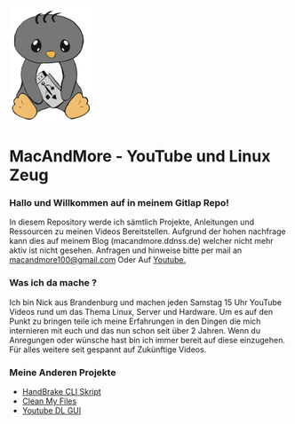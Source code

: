 <a href="https://raw.githubusercontent.com/MacAndMoreYT/MacAndMore/master/Logo.png"><img src="https://raw.githubusercontent.com/MacAndMoreYT/MacAndMore/master/Logo.png" width="150" title="MacAndMore - Logo" alt="MacAndMore - Logo"></a>

# MacAndMore - YouTube und Linux Zeug

### Hallo und Willkommen auf in meinem Gitlap Repo!

In diesem Repository werde ich sämtlich Projekte, Anleitungen und Ressourcen zu meinen Videos Bereitstellen.
Aufgrund der hohen nachfrage kann dies auf meinem Blog (macandmore.ddnss.de) welcher nicht mehr aktiv ist nicht gesehen. 
Anfragen und hinweise bitte per mail an macandmore100@gmail.com
Oder Auf [Youtube.](https://www.youtube.com/channel/UCITYl7HZpDdAfpelX5oixeg)

### Was ich da mache ?

Ich bin Nick aus Brandenburg und machen jeden Samstag 15 Uhr YouTube Videos rund um das Thema Linux, Server und Hardware.
Um es auf den Punkt zu bringen teile ich meine Erfahrungen in den Dingen die mich internieren mit euch und das nun schon seit über 2 Jahren.
Wenn du Anregungen oder wünsche hast bin ich immer bereit auf diese einzugehen. Für alles weitere seit gespannt auf Zukünftige Videos.

### Meine Anderen Projekte

- [HandBrake CLI Skript](https://www.google.com)
- [Clean My Files](https://www.google.com)
- [Youtube DL GUI](https://www.google.com)
